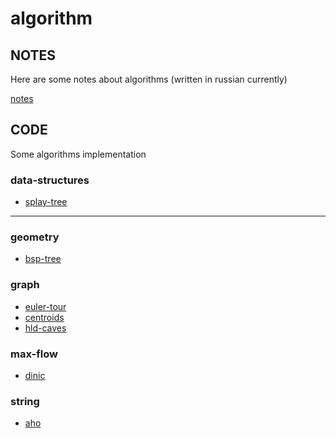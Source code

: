 # algorithm

## NOTES
Here are some notes about algorithms (written in russian currently)

[notes](notes/README.md)

## CODE
Some algorithms implementation

### data-structures

  - [splay-tree](data-structue/splay.cpp)

---

### geometry
  - [bsp-tree](geometry/bsp-tree.cpp)

### graph
  - [euler-tour](graph/euler-tour.cpp)
  - [centroids](graph/centroids.cpp)
  - [hld-caves](graph/hld-caves.cpp)

### max-flow
  - [dinic](max-flow/dinic.cpp)

### string
  - [aho](string/aho.cpp)
  - [suff-array + lcp](string/suff_array_lcp.cpp)

